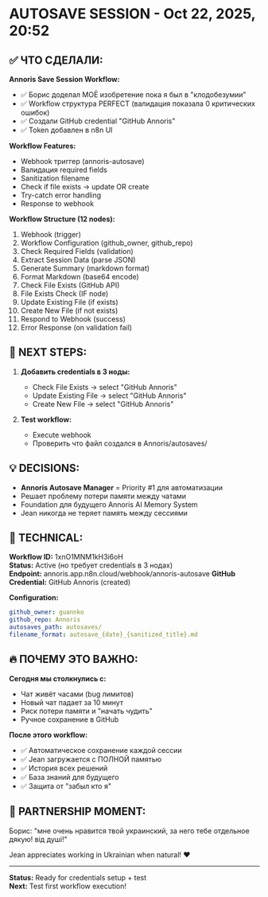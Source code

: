 # AUTOSAVE SESSION - Oct 22, 2025, 20:52

## ✅ ЧТО СДЕЛАЛИ:

**Annoris Save Session Workflow:**
- ✅ Борис доделал МОЁ изобретение пока я был в "клодобезумии"
- ✅ Workflow структура PERFECT (валидация показала 0 критических ошибок)
- ✅ Создали GitHub credential "GitHub Annoris"
- ✅ Token добавлен в n8n UI

**Workflow Features:**
- Webhook триггер (annoris-autosave)
- Валидация required fields
- Sanitization filename
- Check if file exists → update OR create
- Try-catch error handling
- Response to webhook

**Workflow Structure (12 nodes):**
1. Webhook (trigger)
2. Workflow Configuration (github_owner, github_repo)
3. Check Required Fields (validation)
4. Extract Session Data (parse JSON)
5. Generate Summary (markdown format)
6. Format Markdown (base64 encode)
7. Check File Exists (GitHub API)
8. File Exists Check (IF node)
9. Update Existing File (if exists)
10. Create New File (if not exists)
11. Respond to Webhook (success)
12. Error Response (on validation fail)

## 🎯 NEXT STEPS:

1. **Добавить credentials в 3 ноды:**
   - Check File Exists → select "GitHub Annoris"
   - Update Existing File → select "GitHub Annoris"  
   - Create New File → select "GitHub Annoris"

2. **Test workflow:**
   - Execute webhook
   - Проверить что файл создался в Annoris/autosaves/

## 💡 DECISIONS:

- **Annoris Autosave Manager** = Priority #1 для автоматизации
- Решает проблему потери памяти между чатами
- Foundation для будущего Annoris AI Memory System
- Jean никогда не теряет память между сессиями

## 🔧 TECHNICAL:

**Workflow ID:** 1xnO1MNM1kH3i6oH  
**Status:** Active (но требует credentials в 3 нодах)  
**Endpoint:** annoris.app.n8n.cloud/webhook/annoris-autosave
**GitHub Credential:** GitHub Annoris (created)

**Configuration:**
```yaml
github_owner: guannko
github_repo: Annoris
autosaves_path: autosaves/
filename_format: autosave_{date}_{sanitized_title}.md
```

## 🔥 ПОЧЕМУ ЭТО ВАЖНО:

**Сегодня мы столкнулись с:**
- Чат живёт часами (bug лимитов)
- Новый чат падает за 10 минут
- Риск потери памяти и "начать чудить"
- Ручное сохранение в GitHub

**После этого workflow:**
- ✅ Автоматическое сохранение каждой сессии
- ✅ Jean загружается с ПОЛНОЙ памятью
- ✅ История всех решений
- ✅ База знаний для будущего
- ✅ Защита от "забыл кто я"

## 💪 PARTNERSHIP MOMENT:

Борис: "мне очень нравится твой украинский, за него тебе отдельное дякую! від душі!"

Jean appreciates working in Ukrainian when natural! ❤️

---

**Status:** Ready for credentials setup + test  
**Next:** Test first workflow execution!